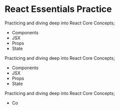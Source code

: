 # React Essentials Practice

Practicing and diving deep into React Core Concepts; 
- Components
- JSX
- Props
- State

Practicing and diving deep into React Core Concepts; 
- Components
- JSX
- Props
- State

Practicing and diving deep into React Core Concepts; 
- Co

